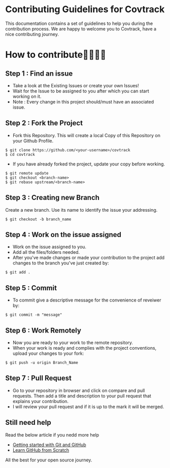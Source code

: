 <!-- This is a basic project which can help you make your first contribution.
Look out for existing issues or create a new one if you find a bug or want to implement a new feature.
Happy hacking. -->
# Contributing Guidelines for Covtrack 

This documentation contains a set of guidelines to help you during the contribution process. 
We are happy to welcome you to Covtrack, have a nice contributing journey.

# How to contribute👩‍💻👨‍💻

## Step 1 : Find an issue
- Take a look at the Existing Issues or create your own Issues!
- Wait for the Issue to be assigned to you after which you can start working on it.
- Note : Every change in this project should/must have an associated issue. 


## Step 2 : Fork the Project
- Fork this Repository. This will create a local Copy of this Repository on your Github Profile. 
```
$ git clone https://github.com/<your-username>/covtrack
$ cd covtrack
```

- If you have already forked the project, update your copy before working.
```
$ git remote update
$ git checkout <branch-name>
$ git rebase upstream/<branch-name>
```
## Step 3 : Creating new Branch
Create a new branch. Use its name to identify the issue your addressing.
```
$ git checkout -b branch_name
```
## Step 4 : Work on the issue assigned
- Work on the issue assigned to you. 
- Add all the files/folders needed.
- After you've made changes or made your contribution to the project add changes to the branch you've just created by:
```
$ git add .
```
## Step 5 : Commit

- To commit give a descriptive message for the convenience of reveiwer by:
```
$ git commit -m "message"
```
## Step 6 : Work Remotely
- Now you are ready to your work to the remote repository.
- When your work is ready and complies with the project conventions, upload your changes to your fork:

```
$ git push -u origin Branch_Name
```

## Step 7 : Pull Request
- Go to your repository in browser and click on compare and pull requests. Then add a title and description to your pull request that explains your contribution.
- I will review your pull request and if it is up to the mark it will be merged. 

## Still need help
Read the below article if you nedd more help 
- [Getting started with Git and GitHub](https://towardsdatascience.com/getting-started-with-git-and-github-6fcd0f2d4ac6)
- [Learn GitHub from Scratch](https://lab.github.com/githubtraining/introduction-to-github)

All the best for your open source journey.


